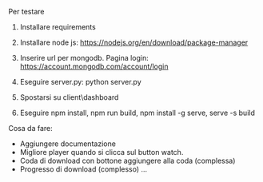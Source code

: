 Per testare

1. Installare requirements
1. Installare node js: https://nodejs.org/en/download/package-manager
2. Inserire url per mongodb. Pagina login: https://account.mongodb.com/account/login
3. Eseguire server.py: python server.py

4. Spostarsi su client\dashboard
5. Eseguire npm install, npm run build, npm install -g serve, serve -s build

Cosa da fare:
- Aggiungere documentazione
- Migliore player quando si clicca sul button watch.
- Coda di download con bottone aggiungere alla coda (complessa)
- Progresso di download (complesso)
...